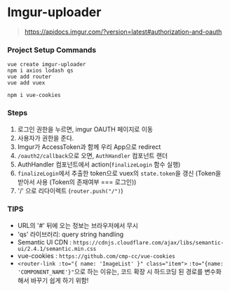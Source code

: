 # Imgur-uploader

> https://apidocs.imgur.com/?version=latest#authorization-and-oauth

### Project Setup Commands

```
vue create imgur-uploader
npm i axios lodash qs
vue add router
vue add vuex

npm i vue-cookies
```

### Steps

1. 로그인 권한을 누르면, imgur OAUTH 페이지로 이동
2. 사용자가 권한을 준다.
3. Imgur가 AccessToken과 함께 우리 App으로 redirect
4. `/oauth2/callback`으로 오면, `AuthHandler` 컴포넌트 랜더
5. AuthHandler 컴포넌트에서 action(`finalizeLogin` 함수 실행)
6. `finalizeLogin`에서 추출한 token으로 vuex의 `state.token`을 갱신
   (Token을 받아서 사용 (Token의 존재여부 === 로그인))
7. '/' 으로 리다이렉트 (`router.push("/")`)

### TIPS

- URL의 '#' 뒤에 오는 정보는 브라우저에서 무시
- 'qs' 라이브러리: query string handling
- Semantic UI CDN : `https://cdnjs.cloudflare.com/ajax/libs/semantic-ui/2.4.1/semantic.min.css`
- vue-cookies : `https://github.com/cmp-cc/vue-cookies`
- `<router-link :to="{ name: 'ImageList' }" class="item">`
  `:to="{name: 'COMPONENT_NAME'}"`으로 하는 이유는, 코드 확장 시 하드코딩 된 경로를 변수화 해서 바꾸기 쉽게 하기 위함!

